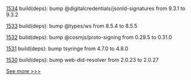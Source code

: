 
[1534](https://github.com/hyperledger/aries-framework-javascript/pull/1534) build(deps): bump @digitalcredentials/jsonld-signatures from 9.3.1 to 9.3.2

[1533](https://github.com/hyperledger/aries-framework-javascript/pull/1533) build(deps): bump @types/ws from 8.5.4 to 8.5.5

[1532](https://github.com/hyperledger/aries-framework-javascript/pull/1532) build(deps): bump @cosmjs/proto-signing from 0.29.5 to 0.31.0

[1531](https://github.com/hyperledger/aries-framework-javascript/pull/1531) build(deps): bump tsyringe from 4.7.0 to 4.8.0

[1530](https://github.com/hyperledger/aries-framework-javascript/pull/1530) build(deps): bump web-did-resolver from 2.0.23 to 2.0.27


[See more >>>](https://start-here.hyperledger.org/pull-requests)
